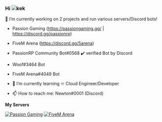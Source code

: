 ### Hi ![kek](https://cdn.discordapp.com/emojis/774570117002166283.gif?v=1) 

🔭 I’m currently working on 2 projects and run various servers/Discord bots! 
- Passion Gaming (https://passiongaming.gg/ | https://discord.gg/passionrp)
- FiveM Arena (https://discord.gg/5arena)
- PassionRP Community Bot#0568 ✔️ verified Bot by Discord
- Woof#3464 Bot
- FiveM Arena#4049 Bot

- 🌱 I’m currently learning ♾️ Cloud Engineer/Developer
- 📫 How to reach me: Newton#0001 (Discord)

**My Servers**

[![Passion Gaming](https://discordapp.com/api/guilds/594997912983830566/widget.png?style=banner4)](https://discord.com/invite/passionrp)
[![FiveM Arena](https://discordapp.com/api/guilds/826787717056299018/widget.png?style=banner4)](https://discord.com/invite/5arena)
